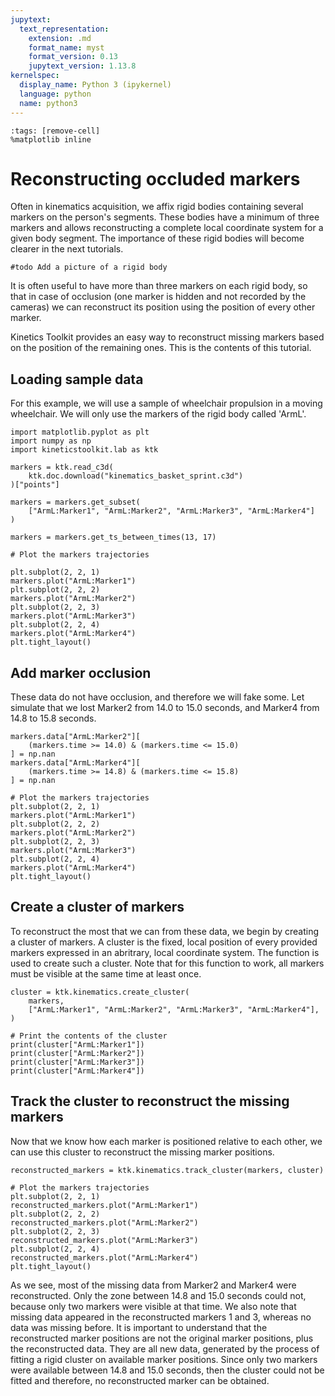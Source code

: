 ```yaml
---
jupytext:
  text_representation:
    extension: .md
    format_name: myst
    format_version: 0.13
    jupytext_version: 1.13.8
kernelspec:
  display_name: Python 3 (ipykernel)
  language: python
  name: python3
---
```


```{code-cell} ipython3
:tags: [remove-cell]
%matplotlib inline
```

# Reconstructing occluded markers

Often in kinematics acquisition, we affix rigid bodies containing several markers on the person's segments. These bodies have a minimum of three markers and allows reconstructing a complete local coordinate system for a given body segment. The importance of these rigid bodies will become clearer in the next tutorials.

```{margin}
#todo Add a picture of a rigid body
```

It is often useful to have more than three markers on each rigid body, so that in case of occlusion (one marker is hidden and not recorded by the cameras) we can reconstruct its position using the position of every other marker. 

Kinetics Toolkit provides an easy way to reconstruct missing markers based on the position of the remaining ones. This is the contents of this tutorial.

## Loading sample data

For this example, we will use a sample of wheelchair propulsion in a moving wheelchair. We will only use the markers of the rigid body called 'ArmL'.

```{code-cell} ipython3
import matplotlib.pyplot as plt
import numpy as np
import kineticstoolkit.lab as ktk

markers = ktk.read_c3d(
    ktk.doc.download("kinematics_basket_sprint.c3d")
)["points"]

markers = markers.get_subset(
    ["ArmL:Marker1", "ArmL:Marker2", "ArmL:Marker3", "ArmL:Marker4"]
)

markers = markers.get_ts_between_times(13, 17)

# Plot the markers trajectories

plt.subplot(2, 2, 1)
markers.plot("ArmL:Marker1")
plt.subplot(2, 2, 2)
markers.plot("ArmL:Marker2")
plt.subplot(2, 2, 3)
markers.plot("ArmL:Marker3")
plt.subplot(2, 2, 4)
markers.plot("ArmL:Marker4")
plt.tight_layout()
```

## Add marker occlusion

These data do not have occlusion, and therefore we will fake some. Let simulate that we lost Marker2 from 14.0 to 15.0 seconds, and Marker4 from 14.8 to 15.8 seconds.

```{code-cell} ipython3
markers.data["ArmL:Marker2"][
    (markers.time >= 14.0) & (markers.time <= 15.0)
] = np.nan
markers.data["ArmL:Marker4"][
    (markers.time >= 14.8) & (markers.time <= 15.8)
] = np.nan

# Plot the markers trajectories
plt.subplot(2, 2, 1)
markers.plot("ArmL:Marker1")
plt.subplot(2, 2, 2)
markers.plot("ArmL:Marker2")
plt.subplot(2, 2, 3)
markers.plot("ArmL:Marker3")
plt.subplot(2, 2, 4)
markers.plot("ArmL:Marker4")
plt.tight_layout()
```

## Create a cluster of markers

To reconstruct the most that we can from these data, we begin by creating a cluster of markers. A cluster is the fixed, local position of every provided markers expressed in an abritrary, local coordinate system. The [](/api/ktk.kinematics.create_cluster.rst) function is used to create such a cluster. Note that for this function to work, all markers must be visible at the same time at least once.

```{code-cell} ipython3
cluster = ktk.kinematics.create_cluster(
    markers,
    ["ArmL:Marker1", "ArmL:Marker2", "ArmL:Marker3", "ArmL:Marker4"],
)

# Print the contents of the cluster
print(cluster["ArmL:Marker1"])
print(cluster["ArmL:Marker2"])
print(cluster["ArmL:Marker3"])
print(cluster["ArmL:Marker4"])
```

## Track the cluster to reconstruct the missing markers

Now that we know how each marker is positioned relative to each other, we can use this cluster to reconstruct the missing marker positions.

```{code-cell} ipython3
reconstructed_markers = ktk.kinematics.track_cluster(markers, cluster)

# Plot the markers trajectories
plt.subplot(2, 2, 1)
reconstructed_markers.plot("ArmL:Marker1")
plt.subplot(2, 2, 2)
reconstructed_markers.plot("ArmL:Marker2")
plt.subplot(2, 2, 3)
reconstructed_markers.plot("ArmL:Marker3")
plt.subplot(2, 2, 4)
reconstructed_markers.plot("ArmL:Marker4")
plt.tight_layout()
```

As we see, most of the missing data from Marker2 and Marker4 were reconstructed. Only the zone between 14.8 and 15.0 seconds could not, because only two markers were visible at that time. We also note that missing data appeared in the reconstructed markers 1 and 3, whereas no data was missing before. It is important to understand that the reconstructed marker positions are not the original marker positions, plus the reconstructed data. They are all new data, generated by the process of fitting a rigid cluster on available marker positions. Since only two markers were available between 14.8 and 15.0 seconds, then the cluster could not be fitted and therefore, no reconstructed marker can be obtained.
